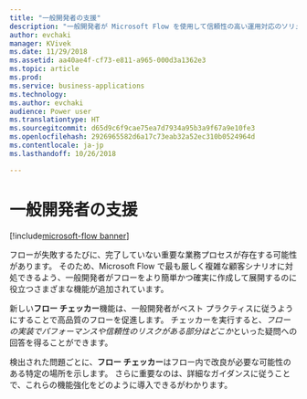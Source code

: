 ```yaml
---
title: "一般開発者の支援"
description: "一般開発者が Microsoft Flow を使用して信頼性の高い運用対応のソリューションを作成するために必要な主な機能を提供します。"
author: evchaki
manager: KVivek
ms.date: 11/29/2018
ms.assetid: aa40ae4f-cf73-e811-a965-000d3a1362e3
ms.topic: article
ms.prod: 
ms.service: business-applications
ms.technology: 
ms.author: evchaki
audience: Power user
ms.translationtype: HT
ms.sourcegitcommit: d65d9c6f9cae75ea7d7934a95b3a9f67a9e10fe3
ms.openlocfilehash: 2926965582d6a17c73eab32a52ec310b0524964d
ms.contentlocale: ja-jp
ms.lasthandoff: 10/26/2018

---
```

# <a name="empower-citizen-developers"></a>一般開発者の支援


[!include[microsoft-flow banner](../includes/microsoft-flow.md)]

フローが失敗するたびに、完了していない重要な業務プロセスが存在する可能性があります。 そのため、Microsoft Flow で最も厳しく複雑な顧客シナリオに対処できるよう、一般開発者がフローをより簡単かつ確実に作成して展開するのに役立つさまざまな機能が追加されています。 

新しい**フロー チェッカー**機能は、一般開発者がベスト プラクティスに従うようにすることで高品質のフローを促進します。 チェッカーを実行すると、*フローの実装でパフォーマンスや信頼性のリスクがある部分はどこか*といった疑問への回答を得ることができます。 

検出された問題ごとに、**フロー チェッカー**はフロー内で改良が必要な可能性のある特定の場所を示します。 さらに重要なのは、詳細なガイダンスに従うことで、これらの機能強化をどのように導入できるがわかります。

